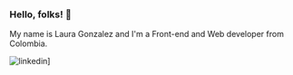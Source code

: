 ### Hello, folks! 👋

My name is Laura Gonzalez and I'm a Front-end and Web developer from Colombia.

![linkedin](https://img.shields.io/badge/LinkedIn-0A66C2?style=for-the-badge&logo=LinkedIn&logoColor=white)]
<!--
**lauragonzalezz/lauragonzalezz** is a ✨ _special_ ✨ repository because its `README.md` (this file) appears on your GitHub profile.

Here are some ideas to get you started:

- 🔭 I’m currently working on ...
- 🌱 I’m currently learning ...
- 👯 I’m looking to collaborate on ...
- 🤔 I’m looking for help with ...
- 💬 Ask me about ...
- 📫 How to reach me: ...
- 😄 Pronouns: ...
- ⚡ Fun fact: ...
-->
